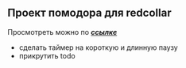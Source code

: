 ## Проект помодора для redcollar

Просмотреть можно по
**_[ссылке](https://rmnv-s.github.io/PomodoroRDCLR/)_**

- сделать таймер на короткую и длинную паузу
- прикрутить todo
